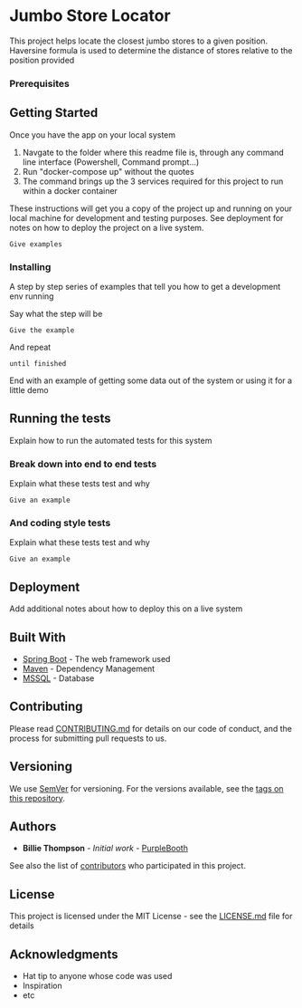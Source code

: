 # Jumbo Store Locator

This project helps locate the closest jumbo stores to a given position. Haversine formula is used to determine the distance of stores relative to the position provided

### Prerequisites


## Getting Started
Once you have the app on your local system 
1. Navgate to the folder where this readme file is, through any command line interface (Powershell, Command prompt...)
2. Run "docker-compose up" without the quotes
3. The command brings up the 3 services required for this project to run within a docker container



These instructions will get you a copy of the project up and running on your local machine for development and testing purposes. See deployment for notes on how to deploy the project on a live system.



```
Give examples
```

### Installing




A step by step series of examples that tell you how to get a development env running

Say what the step will be

```
Give the example
```

And repeat

```
until finished
```

End with an example of getting some data out of the system or using it for a little demo

## Running the tests

Explain how to run the automated tests for this system

### Break down into end to end tests

Explain what these tests test and why

```
Give an example
```

### And coding style tests

Explain what these tests test and why

```
Give an example
```

## Deployment

Add additional notes about how to deploy this on a live system

## Built With

* [Spring Boot](https://docs.spring.io/spring-boot/docs/current/reference/html/) - The web framework used
* [Maven](https://maven.apache.org/) - Dependency Management
* [MSSQL](https://docs.microsoft.com/en-us/sql/) - Database

## Contributing

Please read [CONTRIBUTING.md](https://gist.github.com/PurpleBooth/b24679402957c63ec426) for details on our code of conduct, and the process for submitting pull requests to us.

## Versioning

We use [SemVer](http://semver.org/) for versioning. For the versions available, see the [tags on this repository](https://github.com/your/project/tags). 

## Authors

* **Billie Thompson** - *Initial work* - [PurpleBooth](https://github.com/PurpleBooth)

See also the list of [contributors](https://github.com/your/project/contributors) who participated in this project.

## License

This project is licensed under the MIT License - see the [LICENSE.md](LICENSE.md) file for details

## Acknowledgments

* Hat tip to anyone whose code was used
* Inspiration
* etc

